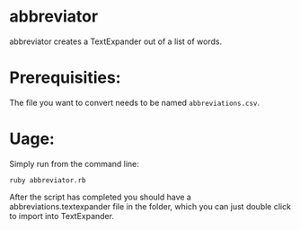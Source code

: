 abbreviator
===========

abbreviator creates a TextExpander out of a list of words.


Prerequisities:
===============

The file you want to convert needs to be named `abbreviations.csv`.

Uage:
=====

Simply run from the command line:

	ruby abbreviator.rb

After the script has completed you should have a abbreviations.textexpander file in the folder, which you can just double click to import into TextExpander.

